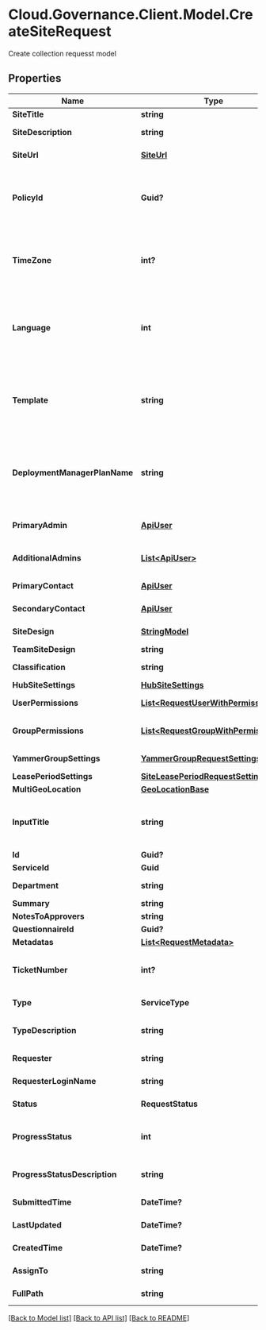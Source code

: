 # Cloud.Governance.Client.Model.CreateSiteRequest
Create collection requesst model
## Properties

Name | Type | Description | Notes
------------ | ------------- | ------------- | -------------
**SiteTitle** | **string** | Site collection title | [optional] 
**SiteDescription** | **string** | Site collection description | [optional] 
**SiteUrl** | [**SiteUrl**](SiteUrl.md) | Site collection url information | [optional] 
**PolicyId** | **Guid?** | Site collection policy id, you can use GetCreateSiteService api to get all the available policy ids and names. | [optional] 
**TimeZone** | **int?** | Site collection time zone id, you can use GetCreateSiteService api to get all the available time zone ids and names. | [optional] [default to 0]
**Language** | **int** | Site collection language id, you can use GetCreateSiteService api to get all the available language ids and names. | [optional] [default to 0]
**Template** | **string** | Site collection template id, you can use GetCreateSiteService api to get all the available template ids and names. | [optional] 
**DeploymentManagerPlanName** | **string** | Deployment manager plan name, you can use GetCreateSiteService api to get all the available deployment manager plan names. | [optional] 
**PrimaryAdmin** | [**ApiUser**](ApiUser.md) | Primary site collection administrator | [optional] 
**AdditionalAdmins** | [**List&lt;ApiUser&gt;**](ApiUser.md) | Additional site collection administrator | [optional] 
**PrimaryContact** | [**ApiUser**](ApiUser.md) | Primary site collection contact | [optional] 
**SecondaryContact** | [**ApiUser**](ApiUser.md) | Secondary site collection contact | [optional] 
**SiteDesign** | [**StringModel**](StringModel.md) | Communication site design | [optional] 
**TeamSiteDesign** | **string** | Team site design | [optional] 
**Classification** | **string** | Communication site Classification | [optional] 
**HubSiteSettings** | [**HubSiteSettings**](HubSiteSettings.md) | Hub site setting | [optional] 
**UserPermissions** | [**List&lt;RequestUserWithPermissions&gt;**](RequestUserWithPermissions.md) | Granted user/group permission setting | [optional] 
**GroupPermissions** | [**List&lt;RequestGroupWithPermissions&gt;**](RequestGroupWithPermissions.md) | Site collection SharePoint group setting | [optional] 
**YammerGroupSettings** | [**YammerGroupRequestSettings**](YammerGroupRequestSettings.md) | Yammer group setting | [optional] 
**LeasePeriodSettings** | [**SiteLeasePeriodRequestSettings**](SiteLeasePeriodRequestSettings.md) | Lease period setting | [optional] 
**MultiGeoLocation** | [**GeoLocationBase**](GeoLocationBase.md) | Multi-geo lication | [optional] 
**InputTitle** | **string** | Site collection title without prefix and sufix when service enables constructing title | [optional] 
**Id** | **Guid?** | Id of request. | [optional] 
**ServiceId** | **Guid** | Id of service. | [optional] 
**Department** | **string** | Department of requester. | [optional] 
**Summary** | **string** | Summary of request. | [optional] 
**NotesToApprovers** | **string** | Notes to approvers. | [optional] 
**QuestionnaireId** | **Guid?** | Id of questionnaire | [optional] 
**Metadatas** | [**List&lt;RequestMetadata&gt;**](RequestMetadata.md) | Metadata of request. | [optional] 
**TicketNumber** | **int?** | Ticket number of request. | [optional] [readonly] [default to 0]
**Type** | **ServiceType** | Service type of request. | [optional] [readonly] 
**TypeDescription** | **string** | Service type description of request. | [optional] [readonly] 
**Requester** | **string** | Requester display name. | [optional] [readonly] 
**RequesterLoginName** | **string** | Requester login name. | [optional] [readonly] 
**Status** | **RequestStatus** | Status of request. | [optional] [readonly] 
**ProgressStatus** | **int** | Progress status of request. | [optional] [readonly] [default to 0]
**ProgressStatusDescription** | **string** | Progress status description of request. | [optional] [readonly] 
**SubmittedTime** | **DateTime?** | Submitted time of request. | [optional] [readonly] 
**LastUpdated** | **DateTime?** | Last updated time of request. | [optional] [readonly] 
**CreatedTime** | **DateTime?** | Created time of request. | [optional] [readonly] 
**AssignTo** | **string** | Task assignee of request. | [optional] [readonly] 
**FullPath** | **string** | Object full path of request. | [optional] [readonly] 

[[Back to Model list]](../README.md#documentation-for-models) [[Back to API list]](../README.md#documentation-for-api-endpoints) [[Back to README]](../README.md)

